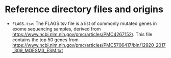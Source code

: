 # Reference directory files and origins

- `FLAGS.tsv`:
The FLAGS.tsv file is a list of commonly mutated genes in exome sequencing samples, derived from https://www.ncbi.nlm.nih.gov/pmc/articles/PMC4267152/.
This file contains the top 50 genes from https://www.ncbi.nlm.nih.gov/pmc/articles/PMC5706417/bin/12920_2017_309_MOESM3_ESM.txt
